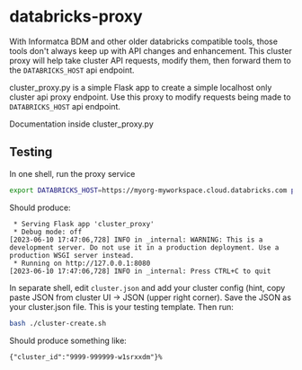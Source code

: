 # databricks-proxy
With Informatca BDM and other older databricks compatible tools, those tools don't always keep up with API changes and enhancement. This cluster proxy will help take cluster API requests, modify them, then forward them to the `DATABRICKS_HOST` api endpoint.

cluster_proxy.py is a simple Flask app to create a simple localhost only cluster api proxy endpoint.
Use this proxy to modify requests being made to `DATABRICKS_HOST` api endpoint.

Documentation inside cluster_proxy.py


## Testing
In one shell, run the proxy service
```sh
export DATABRICKS_HOST=https://myorg-myworkspace.cloud.databricks.com python cluster_proxy.py
```
Should produce:
```
 * Serving Flask app 'cluster_proxy'
 * Debug mode: off
[2023-06-10 17:47:06,728] INFO in _internal: WARNING: This is a development server. Do not use it in a production deployment. Use a production WSGI server instead.
 * Running on http://127.0.0.1:8080
[2023-06-10 17:47:06,728] INFO in _internal: Press CTRL+C to quit
```
In separate shell, edit `cluster.json` and add your cluster config (hint, copy paste JSON from cluster UI -> JSON (upper right corner). Save the JSON as your cluster.json file. This is your testing template.
Then run:
```sh
bash ./cluster-create.sh
```
Should produce something like:
```
{"cluster_id":"9999-999999-w1srxxdm"}%
```
